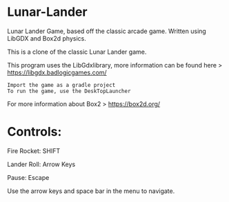 # Lunar-Lander
Lunar Lander Game, based off the classic arcade game. Written using LibGDX and Box2d physics. 


This is a clone of the classic Lunar Lander game. 

This program uses the LibGdxlibrary, more information can be found here > https://libgdx.badlogicgames.com/

    Import the game as a gradle project
    To run the game, use the DeskTopLauncher

For more information about Box2 > https://box2d.org/

# Controls: 

Fire Rocket: SHIFT 

Lander Roll: Arrow Keys 

Pause: Escape

Use the arrow keys and space bar in the menu to navigate. 
